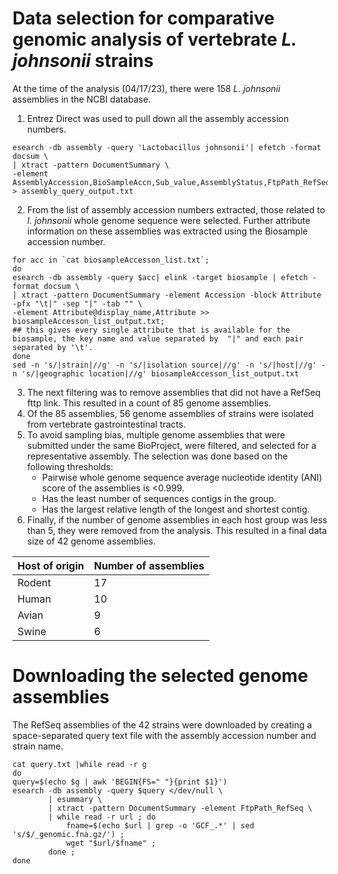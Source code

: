 # Data selection for comparative genomic analysis of vertebrate _L. johnsonii_ strains
At the time of the analysis (04/17/23), there were 158 _L. johnsonii_ assemblies  in the NCBI database. 
1. Entrez Direct was used to pull down all the assembly accession numbers.

```
esearch -db assembly -query 'Lactobacillus johnsonii'| efetch -format docsum \
| xtract -pattern DocumentSummary \
-element AssemblyAccession,BioSampleAccn,Sub_value,AssemblyStatus,FtpPath_RefSeq > assembly_query_output.txt
```

2. From the list of assembly accession numbers extracted, those related to _l. johnsonii_ whole genome sequence were selected. Further attribute information on these assemblies was extracted using the Biosample accession number.

```
for acc in `cat biosampleAccesson_list.txt`;
do 
esearch -db assembly -query $acc| elink -target biosample | efetch -format docsum \
| xtract -pattern DocumentSummary -element Accession -block Attribute -pfx "\t|" -sep "|" -tab "" \
-element Attribute@display_name,Attribute >> biosampleAccesson_list_output.txt;
## this gives every single attribute that is available for the biosample, the key name and value separated by  "|" and each pair separated by '\t'.
done
sed -n 's/|strain|//g' -n 's/|isolation source|//g' -n 's/|host|//g' -n 's/|geographic location|//g' biosampleAccesson_list_output.txt
```

3. The next filtering was to remove assemblies that did not have a RefSeq fttp link. This resulted in a count of 85 genome assemblies.
4. Of the 85 assemblies, 56 genome assemblies of strains were isolated from vertebrate gastrointestinal tracts.
5. To avoid sampling bias, multiple genome assemblies that were submitted under the same BioProject, were filtered, and selected for a representative assembly. The selection was done based on the following thresholds:
	- Pairwise whole genome sequence average nucleotide identity (ANI) score of the assemblies is <0.999.
	- Has the least number of sequences contigs in the group.
	- Has the largest relative length of the longest and shortest contig.
9. Finally, if the number of genome assemblies in each host group was less than 5, they were removed from the analysis. This resulted in a final data size of 42 genome assemblies.
    
| Host of origin  | Number of assemblies |
| ------------- | ------------- |
| Rodent  | 17  |
| Human  | 10  |
| Avian | 9 |
| Swine | 6 |

# Downloading the selected genome assemblies
The RefSeq assemblies of the 42 strains were downloaded by creating a space-separated query text file with the assembly accession number and strain name.

```
cat query.txt |while read -r g
do 
query=$(echo $g | awk 'BEGIN{FS=" "}{print $1}')
esearch -db assembly -query $query </dev/null \
        | esummary \
        | xtract -pattern DocumentSummary -element FtpPath_RefSeq \
        | while read -r url ; do
            fname=$(echo $url | grep -o 'GCF_.*' | sed 's/$/_genomic.fna.gz/') ;
            wget "$url/$fname" ;
        done ;
done
```

